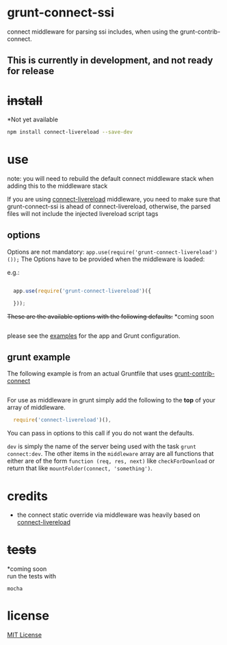 grunt-connect-ssi
==================
connect middleware for parsing ssi includes, when using the
grunt-contrib-connect.

## This is currently in development, and not ready for release

~~install~~
=======
*Not yet available
```bash
npm install connect-livereload --save-dev
```

use
===
note: you will need to rebuild the default connect middleware stack when adding this
to the middleware stack

If you are using [connect-livereload](https://github.com/intesso/connect-livereload)
middleware, you need to make sure that grunt-connect-ssi is ahead of
connect-livereload, otherwise, the parsed files will not include the injected
livereload script tags

## options
Options are not mandatory: `app.use(require('grunt-connect-livereload')());`
The Options have to be provided when the middleware is loaded:

e.g.:
```javascript

  app.use(require('grunt-connect-livereload')({

  }));

```

~~These are the available options with the following defaults:~~
*coming soon

```javascript
```

please see the [examples](https://github.com/intesso/connect-livereload/tree/master/examples) for the app and Grunt configuration.


## grunt example

The following example is from an actual Gruntfile that uses [grunt-contrib-connect](https://github.com/gruntjs/grunt-contrib-connect)

```javascript

```
For use as middleware in grunt simply add the following to the **top** of your array of middleware.

```javascript
  require('connect-livereload')(),
```
You can pass in options to this call if you do not want the defaults.

`dev` is simply the name of the server being used with the task `grunt connect:dev`. The other items in the `middleware` array are all functions that either are of the form `function (req, res, next)` like `checkForDownload` or return that like `mountFolder(connect, 'something')`.


credits
=======
- the connect static override via middleware was heavily based on [connect-livereload](https://github.com/intesso/connect-livereload)


~~tests~~
=====
*coming soon  
run the tests with
```
mocha
```

license
=======
[MIT License](https://github.com/anguspiv/grunt-connect-ssi/blob/master/LICENSE-MIT)
